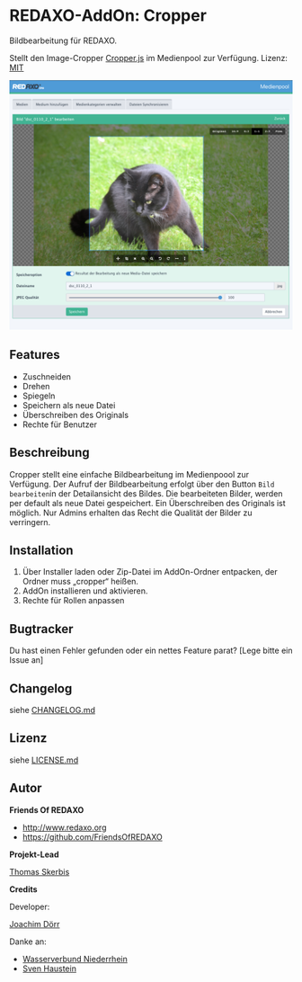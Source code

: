 REDAXO-AddOn: Cropper
================================================================================

Bildbearbeitung für REDAXO.

Stellt den Image-Cropper [Cropper.js](https://fengyuanchen.github.io/cropperjs/) im Medienpool zur Verfügung. Lizenz: [MIT](https://github.com/fengyuanchen/cropperjs/blob/master/LICENSE)

![Screenshot](https://github.com/FriendsOfREDAXO/cropper/blob/assets/screen.png?raw=true)

## Features
- Zuschneiden 
- Drehen
- Spiegeln
- Speichern als neue Datei
- Überschreiben des Originals
- Rechte für Benutzer

## Beschreibung 

Cropper stellt eine einfache Bildbearbeitung im Medienpoool zur Verfügung. Der Aufruf der Bildbearbeitung erfolgt über den Button `Bild bearbeiten`in der Detailansicht des Bildes. Die bearbeiteten Bilder, werden per default als neue Datei gespeichert. Ein Überschreiben des Originals ist möglich. Nur Admins erhalten das Recht die Qualität der Bilder zu verringern. 

## Installation

1. Über Installer laden oder Zip-Datei im AddOn-Ordner entpacken, der Ordner muss „cropper“ heißen.
2. AddOn installieren und aktivieren.
3. Rechte für Rollen anpassen


## Bugtracker

Du hast einen Fehler gefunden oder ein nettes Feature parat? [Lege bitte ein Issue an]

## Changelog

siehe [CHANGELOG.md](https://github.com/FriendsOfREDAXO/cropper/blob/master/CHANGELOG.md)

## Lizenz

siehe [LICENSE.md](https://github.com/FriendsOfREDAXO/cropper/blob/master/LICENSE.md)


## Autor

**Friends Of REDAXO**

* http://www.redaxo.org
* https://github.com/FriendsOfREDAXO

**Projekt-Lead**

[Thomas Skerbis](https://github.com/skerbis)

**Credits**

Developer: 

[Joachim Dörr](https://github.com/joachimdoerr)

Danke an: 

- [Wasserverbund Niederrhein](https://wv-n.de)
- [Sven Haustein](https://github.com/shauste)



